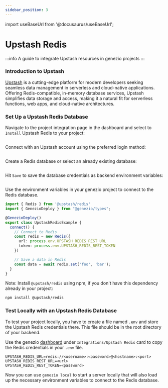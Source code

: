 ```yaml
---
sidebar_position: 3
---
```


import useBaseUrl from '@docusaurus/useBaseUrl';

# Upstash Redis

:::info
A guide to integrate Upstash resources in genezio projects
:::

### Introduction to Upstash

[Upstash](https://upstash.com/?utm_source=genezio+&utm_medium=documentation&utm_campaign=post) is a cutting-edge platform for modern developers seeking seamless data management in serverless and cloud-native applications. Offering Redis-compatible, in-memory database services, Upstash simplifies data storage and access, making it a natural fit for serverless functions, web apps, and cloud-native architectures.

### Set Up a Upstash Redis Database

Navigate to the project integration page in the dashboard and select to `Install` Upstash Redis to your project:

<figure style={{textAlign:"center", marginLeft:"0"}}><img style={{cursor:"pointer"}} src={useBaseUrl("/img/integrations.webp")} alt=""/><figcaption></figcaption></figure>

Connect with an Upstash account using the preferred login method:

<figure style={{textAlign:"center", marginLeft:"0"}}><img style={{cursor:"pointer"}} src={useBaseUrl("/img/image (43) (1).webp")} alt=""/><figcaption></figcaption></figure>

Create a Redis database or select an already existing database:

<figure style={{textAlign:"center", marginLeft:"0"}}><img style={{cursor:"pointer"}} src={useBaseUrl("/img/image (42) (1).webp")} alt=""/><figcaption></figcaption></figure>

Hit `Save` to save the database credentials as backend environment variables:

<figure style={{textAlign:"center", marginLeft:"0"}}><img style={{cursor:"pointer"}} src={useBaseUrl("/img/image (44) (1).webp")} alt=""/><figcaption></figcaption></figure>

Use the environment variables in your genezio project to connect to the Redis database.

```typescript title="index.ts"
import { Redis } from '@upstash/redis'
import { GenezioDeploy } from "@genezio/types";

@GenezioDeploy()
export class UpstashRedisExample {
  connect() {
    // Connect to Redis
    const redis = new Redis({
      url: process.env.UPSTASH_REDIS_REST_URL
      token: process.env.UPSTASH_REDIS_REST_TOKEN
    })

    // Save a data in Redis
    const data = await redis.set('foo', 'bar');
  }
}
```

<!-- {% endcode %} -->

Note: Install `@upstash/redis` using npm, if you don't have this dependency already in your project:

```bash
npm install @upstash/redis
```

### Test Locally with an Upstash Redis Database

To test your project locally, you have to create a file named `.env` and store the Upstash Redis credentials there. This file should be in the root directory of your backend.

Use the genezio [dashboard](https://app.genez.io) under `Integrations/Upstash Redis` card to copy the Redis credentials in your `.env` file.

<!-- {% code title=".env" %} -->

```fallback title=".env"
UPSTASH_REDIS_URL=redis://<username>:<password>@<hostname>:<port>
UPSTASH_REDIS_REST_URL=<url>
UPSTASH_REDIS_REST_TOKEN=<password>
```

<!-- {% endcode %} -->

Now you can use `genezio local` to start a server locally that will also load up the necessary environment variables to connect to the Redis database.
